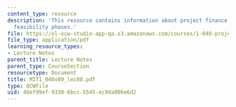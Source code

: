 ```yaml
---
content_type: resource
description: 'This resource contains information about project finance and their context:
  feasibility phases.'
file: https://ol-ocw-studio-app-qa.s3.amazonaws.com/courses/1-040-project-management-spring-2009/46ef99ef93386bcc5545ec9da006e6d2_MIT1_040s09_lec08.pdf
file_type: application/pdf
learning_resource_types:
- Lecture Notes
parent_title: Lecture Notes
parent_type: CourseSection
resourcetype: Document
title: MIT1_040s09_lec08.pdf
type: OCWFile
uid: 46ef99ef-9338-6bcc-5545-ec9da006e6d2
---
```

